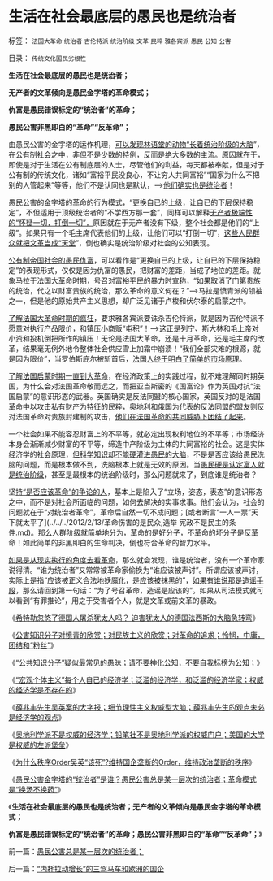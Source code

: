 # 生活在社会最底层的愚民也是统治者

标签： `法国大革命` `统治者` `吉伦特派` `统治阶级` `文革` `民粹` `雅各宾派` `愚民` `公知` `公害` 

目录： `传统文化国民劣根性`

**生活在社会最底层的愚民也是统治者；**

**无产者的文革倾向是愚民金字塔的革命模式；**

**仇富是愚民错误标定的“统治者”的革命；**

**愚民公害非黑即白的“革命”“反革命”；**

由愚民公害的金字塔的运作机理，[可以发现林语堂的动物“长着统治阶级的大脑](../../../2012/6/7/革命是不可能的，也是不必要的；.md)”，在公有制社会之中，非但不是少数的特例，反而是绝大多数的主流。原因就在于，即使是对于生活在公有制底层的人士，尽管他们的利益，每天都被奉献，但是对于公有制的传统文化，诸如“富裕平民没良心，不让穷人共同富裕”“国家为什么不把别的人管起来”等等，他们不是认同也是默认，——>[他们确实也是统治者](../../../2012/6/9/公知对愤青的欣赏，对革命的追求，和民族主义.md)！

愚民公害的金字塔的革命的行为模式，“更换自已的上级，让自已的下层保持稳定”，不但适用于顶级统治者的“不学西方那一套”，同样可以解释[无产者极端性的“怀疑一切，打倒一切”，](../../../2011/12/5/城市无产者承袭小农意识的仇富亲皇传统文化.md)原因就在于无产者没有下级，整个社会都是他们的“上级”。如果只有一个毛主席代表他们的上级，让他们可以“打倒一切”，[这些人民群众就把文革当成“天堂](../../../2011/11/11/文革传统源远流长，和农民起义.md)”，倒也确实是统治阶级对社会的公知表现。

[公有制帝国社会的愚民仇富](../../../2012/6/7/仇富是贪婪的自卑.md)，可以看作是“更换自已的上级，让自已的下层保持稳定”的表现形式，仅仅是因为仇富的愚民，把财富的差距，当成了地位的差距。就象马拉于法国大革命时期，[号召对富裕平民的暴力时宣称](../../../2012/6/8/希特勒忽悠了德国人屠杀犹太人吗？毛左和纳粹的大脑急转弯.md)，“如果取消了门第贵族的统治，代之以财富贵族的统治，那么革命的意义何在？”——>马拉是愤青派的领袖之一，但是他的原始共产主义思想，却广泛见诸于卢梭和伏尔泰的启蒙之中。

[了解法国大革命时期的疯狂](../../../2011/4/20/杰斐逊成了希特勒；没有极左只有更左；.md)，要求雅各宾派要诛杀吉伦特派，就是因为吉伦特派不愿意对执行产品限价，和镇压小商贩“屯积”！——>这正是列宁、斯大林和毛上帝对小资和投机倒把所作的镇压！无论是法国大革命，还是十月革命，还是毛主席的改革，结果毫无例外地令整体社会供应雪上加霜中崩溃！“我们全部灾难的根源，就是因为限价”，当罗伯斯庇尔被斩首后，[法国人终于明白了简单的市场原理](../../../2011/10/19/罗马帝国《通往中世纪奴役之路》经济路线图.md)。

[了解法国启蒙时期一直到大革命](../../../2011/3/12/法国大革命是社会主义民粹运动.md)，在经济政策上的实践过程，就不难理解同时期英国，为什么会对法国革命敬而远之，而把亚当斯密的《国富论》作为英国对抗“法国启蒙”的意识形态的武器。英国确实是反法同盟的核心国家，英国反对的是法国革命中以攻击私有财产为特征的民粹，奥地利和俄国为代表的反法同盟的盟友则反对法国革命对贵族封建制的攻击，[他们在法国革命的共同威胁下团结了起来](../../../2011/3/11/为什么英国是法国大革命的死敌？.md)。

一个社会如果不能容忍财富上的不平等，就必定出现权利地位的不平等；市场经济本身会渐渐减少财富的不平等，缔造中产阶级为主体的共同富裕的社会。这是实体经济学的社会原理，[但科学知识却不能硬灌进愚民的大脑](../../../2011/2/23/利益的沟通科学和洗脑的艺术.md)，不是是否应该给愚民洗脑的问题，而是根本做不到，洗脑根本上就是无效的原因。当[愚民硬是认定富人就是统治阶级](../../../2011/10/30/“国家垄断资本主义”的大脑急转弯.md)，甚至是最根本的统治阶级时，那么问题就来了，到底谁是统治者？

坚[持“是否应该革命”的争论的人](../../../2012/6/7/社会衰败动乱与统治者一般无关.md)，基本上是陷入了“立场，姿态，表态”的意识形态之中，而不是对社会所面临的问题，如何去解决的实事求事。他们会认为，社会的问题就在于“对统治者革命”，革命后自然一切不成问题；[或者断言“一人一票”天下就太平了](../../../2012/2/13/革命伤害的是民众,选举 宪政不是民主的条件.md)。那么人群阶级就简单地分为，革命的是好分子，不革命的坏分子是反革命！如此简单的非黑即白的生命判决，倒也符合革命的智力水平。

[如果是从现实执行的角度去看革命](../../../2012/6/7/革命是不可能的，也是不必要的；.md)，那么就会发现，谁是统治者，没有一个革命家说得清。“谁为统治者”又常常被革命家偷换为“谁应该被声讨”。所谓应该被声讨，实际上是指“应该被正义合法地妖魔化，是应该被抹黑的”，[如果有谁说那是造谣手段](../../../2011/4/22/卡扎菲的雇佣军和利比亚的户籍制度.md)，那么请回到第一句话：“为了号召革命，造谣是应该的”。如果从司法模式就可以看到“有罪推论”，用之于受害者个人，就是文革或前文革的暴政。

《[希特勒忽悠了德国人屠杀犹太人吗？
迫害犹太人的德国法西斯的大脑急转弯](../../../2012/6/8/希特勒忽悠了德国人屠杀犹太人吗？毛左和纳粹的大脑急转弯.md)》

《[公害知识分子对愤青的欣赏；对民族主义的欣赏；对革命的追求；怜悯，中庸，团结和“粉丝”](../../../2012/6/9/公知对愤青的欣赏，对革命的追求，和民族主义.md)》

《“[公共知识分子”疑似最常见的愚昧；请不要神化公知，不要自我标榜为公知](../../../2012/6/9/“公共知识分子”疑似最常见的愚昧.md)；》

《[“宏观个体主义”每个人自已的经济学；泛滥的经济学，和泛滥的经济学家；权威的经济学是不存在的](../../../2012/6/9/每个人都可以拥有自已的经济学.md)》

《[薛兆丰先生吴英案的大字报；细节理性主义权威型大脑；薛兆丰先生的观点未必是经济学的观点](../../../2012/6/10/薛兆丰先生的权威型大脑和吴英案的大字报.md)》

《[奥地利学派不是权威的经济学；铅笔社不是奥地利学派的权威门户；美国的大学是权威的左派堡垒](../../../2012/6/10/奥地利学派不是权威的经济学；&nbsp;铅笔社不是权威的门户；.md)》

《[为什么秩序Order吴英“该死”?维持国企垄断的Order，维持政治垄断的秩序](../../../2012/6/10/为什么金融秩序Order吴英该死.md)》

《[愚民公害金字塔的“统治者”是谁？愚民公害总是某一层次的统治者；革命模式是“换汤不换药”](../../../2012/6/11/愚民公害总是某一层次的统治者；.md)》

《**生活在社会最底层的愚民也是统治者；无产者的文革倾向是愚民金字塔的革命模式；**

**仇富是愚民错误标定的“统治者”的革命；愚民公害非黑即白的“革命”“反革命”；**》

前一篇：[愚民公害总是某一层次的统治者；](../../../2012/6/11/愚民公害总是某一层次的统治者；.md)

后一篇：[“内耗拉动增长”的三驾马车和欧洲的国企](../../../2012/6/11/“内耗拉动增长”的三驾马车和欧洲的国企.md)